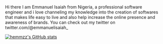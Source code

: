 Hi there
I am Emmanuel Isaiah from Nigeria, a professional software engineer and i love channeling my knowledge into the creation of softwares that makes life easy to live and also help increase the online presence and awareness of brands. You can check out my twitter on twitter.com/@emmanuelisaiah_

[![hemmzz's GitHub stats](https://github-readme-stats.vercel.app/api?username=hemmzz)](https://github.com/hemmzz/github-readme-stats)

